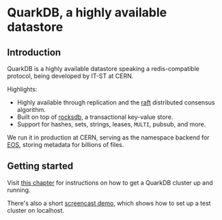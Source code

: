 # QuarkDB, a highly available datastore

## Introduction

QuarkDB is a highly available datastore speaking a redis-compatible protocol, being
developed by IT-ST at CERN.

Highlights:

* Highly available through replication and the [raft](https://raft.github.io) distributed consensus algorithm.
* Built on top of [rocksdb](https://github.com/facebook/rocksdb), a transactional key-value store.
* Support for hashes, sets, strings, leases, `MULTI`, pubsub, and more.

We run it in production at CERN, serving as the namespace backend for [EOS](https://eos.web.cern.ch),
storing metadata for billions of files.

## Getting started

Visit [this chapter](installation.md) for instructions on how to get a
QuarkDB cluster up and running.

There's also a short [screencast demo](https://asciinema.org/a/NdX791Ah4JVkGQnUQkBVm3dDJ),
which shows how to set up a test cluster on localhost.
